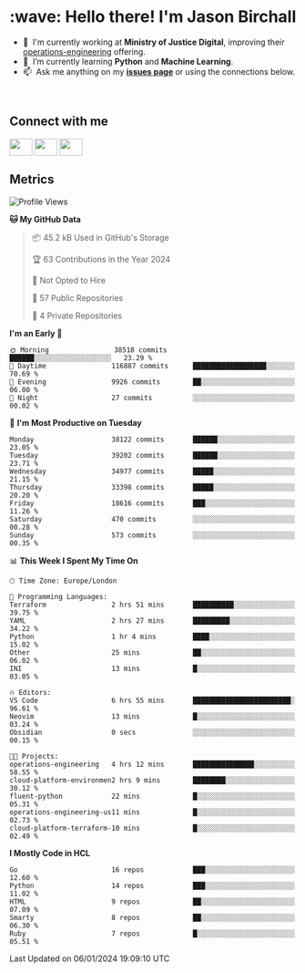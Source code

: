 <h1 align="left" id="jason-title">:wave: Hello there! I'm Jason Birchall</h1>

- :office: &nbsp;I'm currently working at **Ministry of Justice Digital**, improving their [operations-engineering](https://github.com/ministryofjustice/operations-engineering) offering.
- :seedling: &nbsp;I’m currently learning **Python** and **Machine Learning**.
- :mailbox: &nbsp;Ask me anything on my **[issues page]** or using the connections below.


<br>

<h2>Connect with me</h2>
<p>
<a href="https://twitter.com/jsonBirchall" target="blank"><img align="center" src="https://cdn.jsdelivr.net/npm/simple-icons@3.0.1/icons/twitter.svg" alt="" height="30" width="40" /></a>
<a href="https://keybase.io/json0" target="blank"><img align="center" src="https://cdn.jsdelivr.net/npm/simple-icons@3.0.1/icons/keybase.svg" alt="" height="30" width="40" /></a>
<a href="https://www.reddit.com/user/kakorate" target="blank"><img align="center" src="https://cdn.jsdelivr.net/npm/simple-icons@3.0.1/icons/reddit.svg" alt="" height="30" width="40" /></a>
</p>

<h2>Metrics</h2>

<!--START_SECTION:waka-->
![Profile Views](http://img.shields.io/badge/Profile%20Views-0-blue)

**🐱 My GitHub Data** 

> 📦 45.2 kB Used in GitHub's Storage 
 > 
> 🏆 63 Contributions in the Year 2024
 > 
> 🚫 Not Opted to Hire
 > 
> 📜 57 Public Repositories 
 > 
> 🔑 4 Private Repositories 
 > 
**I'm an Early 🐤** 

```text
🌞 Morning                38518 commits       ██████░░░░░░░░░░░░░░░░░░░   23.29 % 
🌆 Daytime                116887 commits      ██████████████████░░░░░░░   70.69 % 
🌃 Evening                9926 commits        ██░░░░░░░░░░░░░░░░░░░░░░░   06.00 % 
🌙 Night                  27 commits          ░░░░░░░░░░░░░░░░░░░░░░░░░   00.02 % 
```
📅 **I'm Most Productive on Tuesday** 

```text
Monday                   38122 commits       ██████░░░░░░░░░░░░░░░░░░░   23.05 % 
Tuesday                  39202 commits       ██████░░░░░░░░░░░░░░░░░░░   23.71 % 
Wednesday                34977 commits       █████░░░░░░░░░░░░░░░░░░░░   21.15 % 
Thursday                 33398 commits       █████░░░░░░░░░░░░░░░░░░░░   20.20 % 
Friday                   18616 commits       ███░░░░░░░░░░░░░░░░░░░░░░   11.26 % 
Saturday                 470 commits         ░░░░░░░░░░░░░░░░░░░░░░░░░   00.28 % 
Sunday                   573 commits         ░░░░░░░░░░░░░░░░░░░░░░░░░   00.35 % 
```


📊 **This Week I Spent My Time On** 

```text
🕑︎ Time Zone: Europe/London

💬 Programming Languages: 
Terraform                2 hrs 51 mins       ██████████░░░░░░░░░░░░░░░   39.75 % 
YAML                     2 hrs 27 mins       █████████░░░░░░░░░░░░░░░░   34.22 % 
Python                   1 hr 4 mins         ████░░░░░░░░░░░░░░░░░░░░░   15.02 % 
Other                    25 mins             ██░░░░░░░░░░░░░░░░░░░░░░░   06.02 % 
INI                      13 mins             █░░░░░░░░░░░░░░░░░░░░░░░░   03.05 % 

🔥 Editors: 
VS Code                  6 hrs 55 mins       ████████████████████████░   96.61 % 
Neovim                   13 mins             █░░░░░░░░░░░░░░░░░░░░░░░░   03.24 % 
Obsidian                 0 secs              ░░░░░░░░░░░░░░░░░░░░░░░░░   00.15 % 

🐱‍💻 Projects: 
operations-engineering   4 hrs 12 mins       ███████████████░░░░░░░░░░   58.55 % 
cloud-platform-environmen2 hrs 9 mins        ████████░░░░░░░░░░░░░░░░░   30.12 % 
fluent-python            22 mins             █░░░░░░░░░░░░░░░░░░░░░░░░   05.31 % 
operations-engineering-us11 mins             █░░░░░░░░░░░░░░░░░░░░░░░░   02.73 % 
cloud-platform-terraform-10 mins             █░░░░░░░░░░░░░░░░░░░░░░░░   02.49 % 
```

**I Mostly Code in HCL** 

```text
Go                       16 repos            ███░░░░░░░░░░░░░░░░░░░░░░   12.60 % 
Python                   14 repos            ███░░░░░░░░░░░░░░░░░░░░░░   11.02 % 
HTML                     9 repos             ██░░░░░░░░░░░░░░░░░░░░░░░   07.09 % 
Smarty                   8 repos             ██░░░░░░░░░░░░░░░░░░░░░░░   06.30 % 
Ruby                     7 repos             █░░░░░░░░░░░░░░░░░░░░░░░░   05.51 % 
```




 Last Updated on 06/01/2024 19:09:10 UTC
<!--END_SECTION:waka-->

<!-- links -->

[issues page]: https://github.com/jasonBirchall/jasonBirchall/issues "jasonBirchall/issues"
